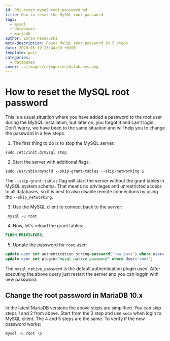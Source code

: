 ```yaml
---
id: 001-reset-mysql-root-password.md
title: How to reset the MySQL root password
tags:
  - mysql
  - databases
  - mariadb
author: Zoran Pandovski
meta-description: Reset MySQL root password in 5 steps
date: 2020-05-19 23:44:39 +0200
template: post
categories:
  - databases
cover: ../images/categories/databases.png
---
```


# How to reset the MySQL root password

This is a usual situation where you have added a password to the root user during the MySQL installation, but later on, you forgot it and can't login. Don't worry, we have been to the same situation and will help you to change the password in a few steps.

1. The first thing to do is to stop the MySQL server:

```
sudo /etc/init.d/mysql stop
```

2. Start the server with additional flags:

```
sudo /usr/sbin/mysqld --skip-grant-tables --skip-networking &
```
The `--skip-grant-tables` flag will start the server without the grant tables in MySQL system schema. That means no privileges and unrestricted access to all databases, so it is best to also disable remote connections by using the  `--skip_networking`.

3. Use the MySQL client to connect back to the server:

```
 mysql -u root
```

4. Now, let's reload the grant tables:

```sql
FLUSH PRIVILEGES;
```

5. Update the password for `root` user:

```sql
update user set authentication_string=password('new_pass') where user='root';
update user set plugin="mysql_native_password" where User='root'; 
```
The `mysql_native_password` is the default authentication plugin used. After executing the above query just restart the server and you can loggin with new password.


## Change the root password in MariaDB 10.x

In the latest MariaDB versions the above steps are simplified. You can skip steps 1 and 2 from above. Start from the 3 step and use `sudo` when login to MySQL client. The 4 and 5 steps are the same. To verify if the new password works:

```sql
mysql -u root -p
```